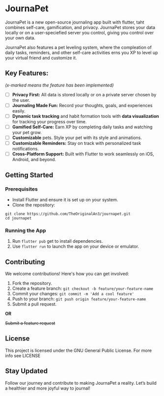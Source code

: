 # JournaPet

JournaPet is a new open-source journaling app built with flutter, taht combines self-care, gamification, and privacy. JournaPet stores your data locally or on a user-speciefied server you control, giving you control over your own data.

JournaPet also features a pet leveling system, where the compleation of daily tasks, reminders, and other self-care activities erns you XP to level up your virtual friend and customize it.

## Key Features:
_(x-marked means the feature has been implemented)_
- [ ] **Privacy First:** All data is stored locally or on a private server chosen by the user.
- [ ] **Journaling Made Fun:** Record your thoughts, goals, and experiences easily.
- [ ] **Dynamic task tracking** and habit formation tools with **data visualization** for tracking your progress over time.
- [ ] **Gamified Self-Care:** Earn XP by completing daily tasks and watching your pet grow.
- [ ] **Customizable** pets. Style your pet with its style and animations.
- [ ] **Customizable Reminders:** Stay on track with personalized task notifications.
- [ ] **Cross-Platform Support:** Built with Flutter to work seamlessly on iOS, Android, and beyond.

## Getting Started

### Prerequisites
- Install Flutter and ensure it is set up on your system.
- Clone the repository:
```
git clone https://github.com/TheOriginalAn3/journapet.git
cd journapet
```

### Running the App
1. Run `flutter pub` get to install dependencies.
2. Use `flutter run` to launch the app on your device or emulator.

## Contributing
We welcome contributions! Here's how you can get involved:
1. Fork the repository.
2. Create a feature branch: `git checkout -b feature/your-feature-name`
3. Commit your changes: `git commit -m 'Add a cool feature'`
4. Push to your branch: `git push origin feature/your-feature-name`
5. Submit a pull request.

**OR**

~~Submit a feature request~~

## License
This project is licensed under the GNU General Public License. For more info see LICENSE

## Stay Updated
Follow our journey and contribute to making JournaPet a reality. Let’s build a healthier and more joyful way to journal!

